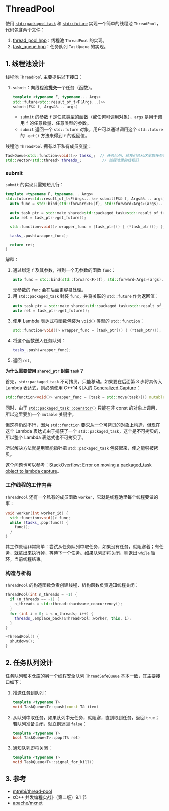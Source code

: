 # ThreadPool

使用 [`std::packaged_task`](https://en.cppreference.com/w/cpp/thread/packaged_task) 和 [`std::future`](https://en.cppreference.com/w/cpp/thread/future) 实现一个简单的线程池 `ThreadPool`，代码包含两个文件：

1. [thread_pool.hpp](./thread_pool.hpp)：线程池 `ThreadPool` 的实现。
2. [task_queue.hpp](./task_queue.hpp)：任务队列 `TaskQueue` 的实现。

## 1. 线程池设计

线程池 `ThreadPool` 主要提供以下接口：

1. `submit`：向线程池**提交**一个任务（函数）。
    ```c++
    template <typename F, typename... Args>
    std::future<std::result_of_t<F(Args...)>>
    submit(F&& f, Args&&... args)
    ```
    - `submit` 的参数 `f` 是任意类型的函数（或任何可调用对象），`args` 是用于调用 `f` 的任意数量、任意类型的参数。
    - `submit` 返回一个 `std::future` 对象，用户可以通过调用这个 `std::future` 的 `.get()` 方法来得到 `f` 的返回值。

线程池 `ThreadPool` 拥有以下私有成员变量：
```c++
TaskQueue<std::function<void()>> tasks_;  // 任务队列，线程们会从这里取任务执行（如果有的话）
std::vector<std::thread> threads_;         // 线程池里的线程们
```

### submit

`submit` 的实现只需短短几行：

```c++
template <typename F, typename... Args>
std::future<std::result_of_t<F(Args...)>> submit(F&& f, Args&&... args) {
  auto func = std::bind(std::forward<F>(f), std::forward<Args>(args)...);

  auto task_ptr = std::make_shared<std::packaged_task<std::result_of_t<F(Args...)>()>>(func);
  auto ret = task_ptr->get_future();

  std::function<void()> wrapper_func = [task_ptr]() { (*task_ptr)(); };

  tasks_.push(wrapper_func);

  return ret;
}
```

解释：
1. 通过绑定 `f` 及其参数，得到一个无参数的函数 `func`：
    ```c++
    auto func = std::bind(std::forward<F>(f), std::forward<Args>(args)...);
    ```
    无参数的 `func` 会在后面更容易处理。
2. 用 `std::packaged_task` 封装 `func`，并将关联的 `std::future` 作为返回值：
    ```c++
    auto task_ptr = std::make_shared<std::packaged_task<std::result_of_t<F(Args...)>()>>(func);
    auto ret = task_ptr->get_future();
    ```
3. 使用 Lambda 表达式将函数包装为 `void()` 类型的 `std::function`：
    ```c++
    std::function<void()> wrapper_func = [task_ptr]() { (*task_ptr)(); };
    ```
4. 将这个函数送入任务队列：
    ```c++
    tasks_.push(wrapper_func);
    ```
5. 返回 `ret`。

**为什么需要使用 `shared_ptr` 封装 `task`？**

首先，`std::packaged_task` 不可拷贝，只能移动。如果要在后面第 3 步将其传入 Lambda 表达式，则必须使用 C++14 引入的 [Generalized Capture](https://learn.microsoft.com/en-us/cpp/cpp/lambda-expressions-in-cpp?view=msvc-170#generalized-capture-c-14)：
```c++
std::function<void()> wrapper_func = [task = std::move(task)]() mutable { task(); };
```
同时，由于 [`std::packaged_task::operator()`](https://en.cppreference.com/w/cpp/thread/packaged_task/operator()) 只能在非 const 的对象上调用，所以这里要加一个 `mutable` 关键字。

但这样仍然不行，因为 `std::function` [要求从一个可拷贝的对象上构造](https://en.cppreference.com/w/cpp/utility/functional/function/function)，但现在这个 Lambda 表达式由于捕获了一个 `std::packaged_task`，这个是不可拷贝的，所以整个 Lambda 表达式也不可拷贝了。

所以解决方法就是用智能指针把 `std::packaged_task` 包装起来，使之能够被拷贝。

这个问题也可以参考：[StackOverflow: Error on moving a packaged_task object to lambda capture](https://stackoverflow.com/questions/36958929/error-on-moving-a-packaged-task-object-to-lambda-capture)。

### 工作线程的工作内容

`ThreadPool` 还有一个私有的成员函数 `worker`，它就是线程池里每个线程要做的事：
```c++
void worker(int worker_id) {
  std::function<void()> func;
  while (tasks_.pop(func)) {
    func();
  }
}
```
其工作原理非常简单：尝试从任务队列中取任务，如果没有任务，就阻塞着；有任务，就拿出来执行掉，等待下一个任务。如果队列即将关闭，则退出 `while` 循环，当前线程结束。

### 构造与析构

`ThreadPool` 的构造函数负责创建线程，析构函数负责通知线程关闭：

```c++
ThreadPool(int n_threads = -1) {
  if (n_threads == -1) {
    n_threads = std::thread::hardware_concurrency();
  }
  for (int i = 0; i < n_threads; i++) {
    threads_.emplace_back(&ThreadPool::worker, this, i);
  }
}

~ThreadPool() {
  shutdown();
}
```

## 2. 任务队列设计

任务队列和本仓库的另一个线程安全队列 [`ThreadSafeQueue`](../ThreadSafeQueue/) 基本一致，其主要接口如下：

1. 推送任务到队列：
    ```c++
    template <typename T>
    void TaskQueue<T>::push(const T& item)
    ```
2. 从队列中取任务，如果队列中无任务，就阻塞，直到取到任务，返回 `true`；若队列准备关闭，就立刻返回 `false`：
    ```c++
    template <typename T>
    bool TaskQueue<T>::pop(T& ret)
    ```
3. 通知队列即将关闭：
    ```c++
    template <typename T>
    void TaskQueue<T>::signal_for_kill()
    ```

## 3. 参考

- [mtrebi/thread-pool](https://github.com/mtrebi/thread-pool)
- 《C++ 并发编程实战》（第二版）9.1 节
- [apache/mxnet](https://github.com/apache/mxnet)